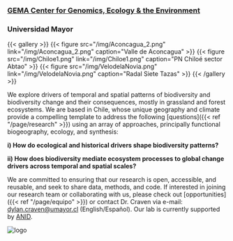 
### [GEMA Center for Genomics, Ecology & the Environment](https://gema.umayor.cl/)
### Universidad Mayor


{{< gallery >}}
  {{< figure src="/img/Aconcagua_2.png" link="/img/Aconcagua_2.png" caption="Valle de Aconcagua" >}}
  {{< figure src="/img/Chiloe1.png" link="/img/Chiloe1.png" caption="PN Chiloé sector Abtao" >}}
  {{< figure src="/img/VelodelaNovia.png" link="/img/VelodelaNovia.png" caption="Radal Siete Tazas"  >}}
{{< /gallery >}}

We explore drivers of temporal and spatial patterns of biodiversity and biodiversity change and their consequences, mostly in grassland and forest ecosystems. We are based in Chile, whose unique geography and climate provide a compelling template to address the following [questions]({{< ref "/page/research" >}}) using an array of approaches, principally functional biogeography, ecology, and synthesis:  

**i) How do ecological and historical drivers shape biodiversity patterns?**

**ii) How does biodiversity mediate ecosystem processes to global change drivers across temporal and spatial scales?**

We are committed to ensuring that our research is open, accessible, and reusable, and seek to share data, methods, and code. If interested in joining our research team or collaborating with us, please check out [opportunities]({{< ref "/page/equipo" >}}) or contact Dr. Craven via e-mail: <dylan.craven@umayor.cl> (English/Español). Our lab is currently supported by [ANID](https://www.anid.cl/).

![logo](/img/solo_verde33.png)
